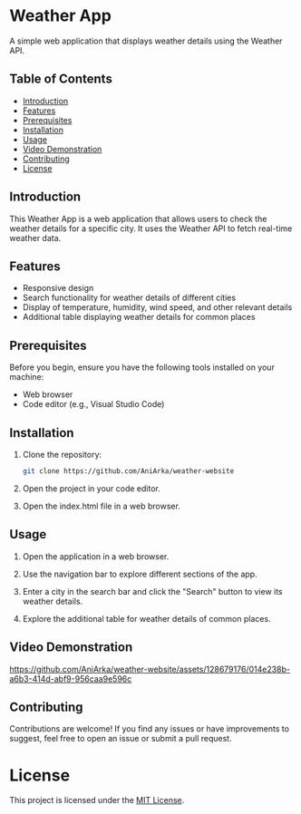 # Weather App

A simple web application that displays weather details using the Weather API.

## Table of Contents
- [Introduction](#introduction)
- [Features](#features)
- [Prerequisites](#prerequisites)
- [Installation](#installation)
- [Usage](#usage)
- [Video Demonstration](#video-demonstration)
- [Contributing](#contributing)
- [License](#license)

## Introduction

This Weather App is a web application that allows users to check the weather details for a specific city. It uses the Weather API to fetch real-time weather data.

## Features

- Responsive design
- Search functionality for weather details of different cities
- Display of temperature, humidity, wind speed, and other relevant details
- Additional table displaying weather details for common places

## Prerequisites

Before you begin, ensure you have the following tools installed on your machine:

- Web browser
- Code editor (e.g., Visual Studio Code)

## Installation

1. Clone the repository:

   ```bash
   git clone https://github.com/AniArka/weather-website

1. Open the project in your code editor.

2. Open the index.html file in a web browser.

## Usage

1. Open the application in a web browser.

2. Use the navigation bar to explore different sections of the app.

3. Enter a city in the search bar and click the "Search" button to view its weather details.

4. Explore the additional table for weather details of common places.

## Video Demonstration

https://github.com/AniArka/weather-website/assets/128679176/014e238b-a6b3-414d-abf9-956caa9e596c

## Contributing

Contributions are welcome! If you find any issues or have improvements to suggest, feel free to open an issue or submit a pull request.

# License

This project is licensed under the [MIT License](LICENSE).

